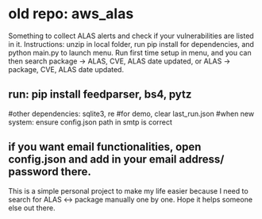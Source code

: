 # old repo: aws_alas
Something to collect ALAS alerts and check if your vulnerabilities are listed in it. 
Instructions: unzip in local folder, run pip install for dependencies, and python main.py to launch menu.
Run first time setup in menu, and you can then search package -> ALAS, CVE, ALAS date updated, or ALAS -> package, CVE, ALAS date updated.
## run: pip install feedparser, bs4, pytz
#other dependencies: sqlite3, re
#for demo, clear last_run.json
#when new system: ensure config.json path in smtp is correct

## if you want email functionalities, open config.json and add in your email address/ password there. 


This is a simple personal project to make my life easier because I need to search for ALAS <-> package manually one by one. Hope it helps someone else out there. 